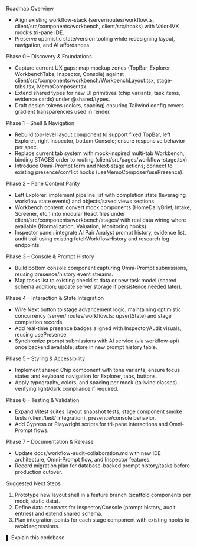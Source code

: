 Roadmap Overview

  - Align existing workflow-stack (server/routes/workflow.ts, client/src/components/workbench,
  client/src/hooks) with Valor‑IVX mock’s tri-pane IDE.
  - Preserve optimistic state/version tooling while redesigning layout, navigation, and AI
  affordances.

  Phase 0 – Discovery & Foundations

  - Capture current UX gaps: map mockup zones (TopBar, Explorer, WorkbenchTabs, Inspector,
  Console) against client/src/components/workbench/WorkbenchLayout.tsx, stage-tabs.tsx,
  MemoComposer.tsx.
  - Extend shared types for new UI primitives (chip variants, task items, evidence cards) under
  @shared/types.
  - Draft design tokens (colors, spacing) ensuring Tailwind config covers gradient transparencies
  used in render.

  Phase 1 – Shell & Navigation

  - Rebuild top-level layout component to support fixed TopBar, left Explorer, right Inspector,
  bottom Console; ensure responsive behavior per spec.
  - Replace current tab system with mock-inspired multi-tab Workbench, binding STAGES order to
  routing (client/src/pages/workflow-stage.tsx).
  - Introduce Omni-Prompt form and Next-stage actions; connect to existing presence/conflict
  hooks (useMemoComposer/usePresence).

  Phase 2 – Pane Content Parity

  - Left Explorer: implement pipeline list with completion state (leveraging workflow state
  events) and objects/saved views sections.
  - Workbench content: convert mock components (HomeDailyBrief, Intake, Screener, etc.) into
  modular React files under client/src/components/workbench/stages/ with real data wiring where
  available (Normalization, Valuation, Monitoring hooks).
  - Inspector panel: integrate AI Pair Analyst prompt history, evidence list, audit trail using
  existing fetchWorkflowHistory and research log endpoints.

  Phase 3 – Console & Prompt History

  - Build bottom console component capturing Omni-Prompt submissions, reusing presence/history
  event streams.
  - Map tasks list to existing checklist data or new task model (shared schema addition; update
  server storage if persistence needed later).

  Phase 4 – Interaction & State Integration

  - Wire Next button to stage advancement logic, maintaining optimistic concurrency (server/
  routes/workflow.ts: upsertState) and stage completion records.
  - Add real-time presence badges aligned with Inspector/Audit visuals, reusing usePresence.
  - Synchronize prompt submissions with AI service (via workflow-api) once backend available;
  store in new prompt history table.

  Phase 5 – Styling & Accessibility

  - Implement shared Chip component with tone variants; ensure focus states and keyboard
  navigation for Explorer, tabs, buttons.
  - Apply typography, colors, and spacing per mock (tailwind classes), verifying light/dark
  compliance if required.

  Phase 6 – Testing & Validation

  - Expand Vitest suites: layout snapshot tests, stage component smoke tests (client/test/
  integration), presence/console behavior.
  - Add Cypress or Playwright scripts for tri-pane interactions and Omni-Prompt flows.

  Phase 7 – Documentation & Release

  - Update docs/workflow-audit-collaboration.md with new IDE architecture, Omni-Prompt flow, and
  Inspector features.
  - Record migration plan for database-backed prompt history/tasks before production cutover.

  Suggested Next Steps

  1. Prototype new layout shell in a feature branch (scaffold components per mock, static data).
  2. Define data contracts for Inspector/Console (prompt history, audit entries) and extend
  shared schema.
  3. Plan integration points for each stage component with existing hooks to avoid regressions.

▌ Explain this codebase                                                                          